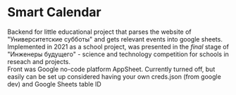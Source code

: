 # Smart Calendar
Backend for little educational project that parses the website of "Университетские субботы" and gets relevant events into google sheets.\
Implemented in 2021 as a school project, was presented in the *final* stage of "Инженеры будущего" - science and technology competition for schools in reseach and projects.\
Front was Google no-code platform AppSheet. Currently turned off, but easily can be set up considered having your own creds.json (from google dev) and Google Sheets table ID
